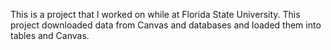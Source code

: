 This is a project that I worked on while at Florida State University. This project downloaded data from Canvas and databases and loaded them into tables and Canvas. 
